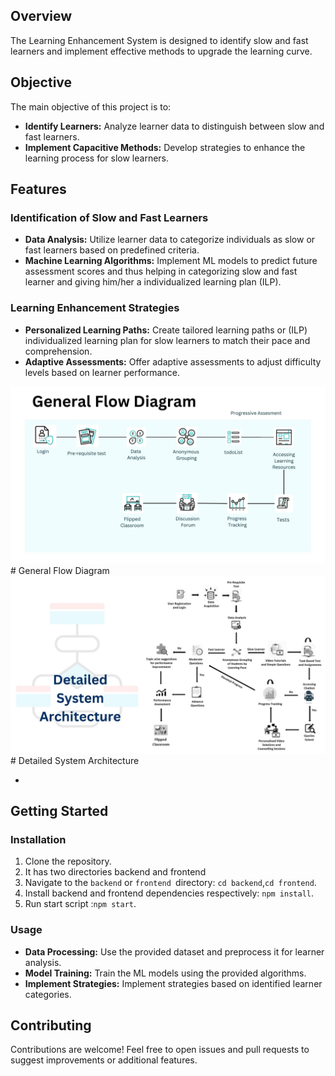 ## Overview

The Learning Enhancement System is designed to identify slow and fast learners and implement effective methods to upgrade the learning curve.

## Objective

The main objective of this project is to:

- **Identify Learners:** Analyze learner data to distinguish between slow and fast learners.
- **Implement Capacitive Methods:** Develop strategies to enhance the learning process for slow learners.

## Features

### Identification of Slow and Fast Learners

- **Data Analysis:** Utilize learner data to categorize individuals as slow or fast learners based on predefined criteria.
- **Machine Learning Algorithms:** Implement ML models to predict future assessment scores and thus helping in categorizing slow and fast learner and giving him/her a individualized learning plan (ILP).

### Learning Enhancement Strategies

- **Personalized Learning Paths:** Create tailored learning paths or (ILP) individualized learning plan for slow learners to match their pace and comprehension.
- **Adaptive Assessments:** Offer adaptive assessments to adjust difficulty levels based on learner performance.

![image](https://github.com/Shiksha-Sankul-Solution-Challenge-2024/boeing737/blob/main/frontend/src/assets/images/General%20Flow%20Diagram.jpg)# General Flow Diagram
![image](https://github.com/Shiksha-Sankul-Solution-Challenge-2024/boeing737/blob/main/frontend/src/assets/images/Detailed%20System%20Architecture.jpg)# Detailed System Architecture

-

## Getting Started

### Installation

1. Clone the repository.
2. It has two directories backend and frontend
3. Navigate to the `backend` or `frontend `directory: `cd backend`,`cd frontend`.
4. Install backend and frontend dependencies respectively: `npm install`.
5. Run start script :`npm start`.

### Usage

- **Data Processing:** Use the provided dataset and preprocess it for learner analysis.
- **Model Training:** Train the ML models using the provided algorithms.
- **Implement Strategies:** Implement strategies based on identified learner categories.

## Contributing

Contributions are welcome! Feel free to open issues and pull requests to suggest improvements or additional features.

